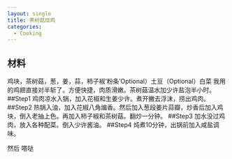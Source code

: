 ```yaml
---
layout: single
title: 茶树菇烧鸡
categories:
  - Cooking
---
```

## 材料
鸡块，茶树菇，葱，姜，蒜，柿子椒’粉条’Optional）土豆（Optional）白菜
我用的鸡翅直接对半斩了。方便快捷，肉质滑嫩。茶树菇温水加少许盐泡半小时。
##Step1
鸡肉凉水入锅，加入花椒和生姜少许。煮开撇去浮沫，捞出鸡肉。
##Step2
热锅入油，加入花椒八角煸香。然后加入葱段姜片蒜瓣，炒香后加入鸡块，倒入老抽上色。再加入柿子椒和茶树菇。翻炒一分钟。
##Step3
加水没过鸡肉，放入各种配菜。倒入少许酱油。
##Step4
炖煮10分钟，出锅前加入咸盐调味。

然后 嗒哒

